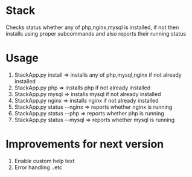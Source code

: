 # Stack
Checks status whether any of php,nginx,mysql is installed, if not then installs using proper subcommands and also reports their running status

Usage
======
1) StackApp.py install => installs any of php,mysql,nginx if not already installed
2) StackApp.py php => installs php if not already installed
3) StackApp.py mysql => installs mysql if not already installed
4) StackApp.py nginx => installs nginx if not already installed
5) StackApp.py status --nginx => reports whether nginx is running
6) StackApp.py status --php => reports whether php is running
7) StackApp.py status --mysql => reports whether mysql is running


Improvements for next version
=================================
1) Enable custom help text
2) Error handling ..etc
